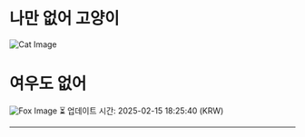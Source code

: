
# 나만 없어 고양이

![Cat Image](https://cdn2.thecatapi.com/images/bcv.jpg)

# 여우도 없어
![Fox Image](https://randomfox.ca/images/41.jpg)
⏳ 업데이트 시간: 2025-02-15 18:25:40 (KRW)

---
